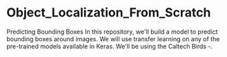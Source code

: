 # Object_Localization_From_Scratch
Predicting Bounding Boxes In this repository, we'll build a model to predict bounding boxes around images.  We will use transfer learning on any of the pre-trained models available in Keras. We'll be using the Caltech Birds -.
